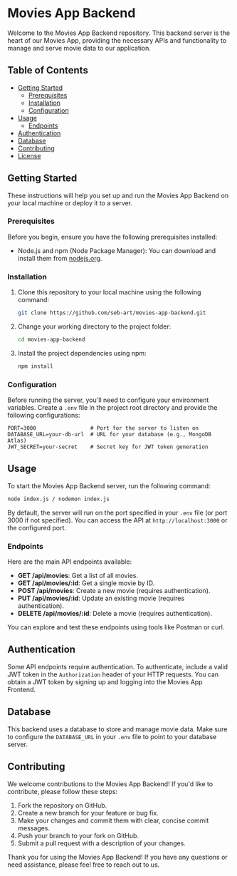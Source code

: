 # Movies App Backend

Welcome to the Movies App Backend repository. This backend server is the heart of our Movies App, providing the necessary APIs and functionality to manage and serve movie data to our application.

## Table of Contents

- [Getting Started](#getting-started)
  - [Prerequisites](#prerequisites)
  - [Installation](#installation)
  - [Configuration](#configuration)
- [Usage](#usage)
  - [Endpoints](#endpoints)
- [Authentication](#authentication)
- [Database](#database)
- [Contributing](#contributing)
- [License](#license)

## Getting Started

These instructions will help you set up and run the Movies App Backend on your local machine or deploy it to a server.

### Prerequisites

Before you begin, ensure you have the following prerequisites installed:

- Node.js and npm (Node Package Manager): You can download and install them from [nodejs.org](https://nodejs.org/).

### Installation

1. Clone this repository to your local machine using the following command:

   ```bash
   git clone https://github.com/seb-art/movies-app-backend.git
   ```

2. Change your working directory to the project folder:

   ```bash
   cd movies-app-backend
   ```

3. Install the project dependencies using npm:

   ```bash
   npm install
   ```

### Configuration

Before running the server, you'll need to configure your environment variables. Create a `.env` file in the project root directory and provide the following configurations:

```env
PORT=3000                 # Port for the server to listen on
DATABASE_URL=your-db-url  # URL for your database (e.g., MongoDB Atlas)
JWT_SECRET=your-secret    # Secret key for JWT token generation
```

## Usage

To start the Movies App Backend server, run the following command:

```bash
node index.js / nodemon index.js
```

By default, the server will run on the port specified in your `.env` file (or port 3000 if not specified). You can access the API at `http://localhost:3000` or the configured port.

### Endpoints

Here are the main API endpoints available:

- **GET /api/movies**: Get a list of all movies.
- **GET /api/movies/:id**: Get a single movie by ID.
- **POST /api/movies**: Create a new movie (requires authentication).
- **PUT /api/movies/:id**: Update an existing movie (requires authentication).
- **DELETE /api/movies/:id**: Delete a movie (requires authentication).

You can explore and test these endpoints using tools like Postman or curl.

## Authentication

Some API endpoints require authentication. To authenticate, include a valid JWT token in the `Authorization` header of your HTTP requests. You can obtain a JWT token by signing up and logging into the Movies App Frontend.

## Database

This backend uses a database to store and manage movie data. Make sure to configure the `DATABASE_URL` in your `.env` file to point to your database server.

## Contributing

We welcome contributions to the Movies App Backend! If you'd like to contribute, please follow these steps:

1. Fork the repository on GitHub.
2. Create a new branch for your feature or bug fix.
3. Make your changes and commit them with clear, concise commit messages.
4. Push your branch to your fork on GitHub.
5. Submit a pull request with a description of your changes.



Thank you for using the Movies App Backend! If you have any questions or need assistance, please feel free to reach out to us.
